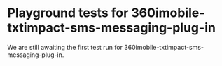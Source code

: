 # Playground tests for 360imobile-txtimpact-sms-messaging-plug-in
We are still awaiting the first test run for 360imobile-txtimpact-sms-messaging-plug-in.
